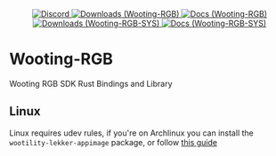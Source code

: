 <div align="center">
  <a href="https://discord.shaybox.com">
    <img alt="Discord" src="https://img.shields.io/discord/824865729445888041?color=404eed&label=Discord&logo=Discord&logoColor=FFFFFF">
  </a>
  <a href="https://crates.io/crates/wooting-rgb">
    <img alt="Downloads (Wooting-RGB)" src="https://img.shields.io/crates/d/wooting-rgb?color=3fb950&label=Wooting-RGB&logo=rust&logoColor=FFFFFF">
  </a>
  <a href="https://crates.io/crates/wooting-rgb">
    <img alt="Docs (Wooting-RGB)" src="https://docs.rs/wooting-rgb/badge.svg">
  </a>
  <a href="https://crates.io/crates/wooting-rgb-sys">
    <img alt="Downloads (Wooting-RGB-SYS)" src="https://img.shields.io/crates/d/wooting-rgb-sys?color=3fb950&label=Wooting-RGB-SYS&logo=rust&logoColor=FFFFFF">
  </a>
  <a href="https://crates.io/crates/wooting-rgb-sys">
    <img alt="Docs (Wooting-RGB-SYS)" src="https://docs.rs/wooting-rgb-sys/badge.svg">
  </a>
</div>

# Wooting-RGB

Wooting RGB SDK Rust Bindings and Library

## Linux

Linux requires udev rules, if you're on Archlinux you can install the `wootility-lekker-appimage` package, or follow [this guide](https://help.wooting.io/en/article/wootility-configuring-device-access-for-wootility-under-linux-udev-rules-r6lb2o/)